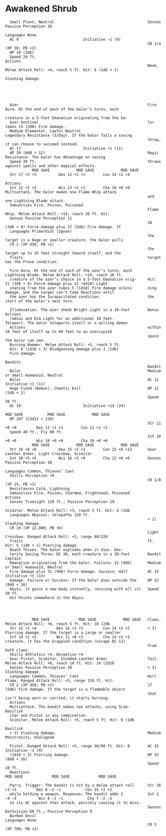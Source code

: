 # Awakened Shrub

      Small Plant, Neutral                                          Senses Passive Perception 10
                                                                    Languages None
      AC 9                             Initiative −1 (9)
                                                                    CR 1/4 (XP 50; PB +2)
      HP 10 (3d6)
      Speed 20 ft.                                                  Actions
                                                                    Beak. Melee Attack Roll: +4, reach 5 ft. Hit: 6 (1d8 + 2)
                                                                    Slashing damage.





      Azer                                                          Fire Aura. At the end of each of the balor’s turns, each
                                                                    creature in a 5-foot Emanation originating from the ba-
      Azer Sentinel                                                 lor takes 13 (3d8) Fire damage.
      Medium Elemental, Lawful Neutral                              Legendary Resistance (3/Day). If the balor fails a saving
                                                                    throw, it can choose to succeed instead.
      AC 17                            Initiative +1 (11)
      HP 39 (6d8 + 12)                                              Magic Resistance. The balor has Advantage on saving
      Speed 30 ft.                                                  throws against spells and other magical effects.
                MOD SAVE            MOD SAVE            MOD SAVE
      Str 17 +3 +3          Dex 12 +1 +1        Con 15 +2 +4
                                                                    Actions
      Int 12 +1 +1          Wis 13 +1 +1        Cha 10 +0 +0        Multiattack. The balor makes one Flame Whip attack
                                                                    and one Lightning Blade attack.
      Immunities Fire, Poison; Poisoned
                                                                    Flame Whip. Melee Attack Roll: +14, reach 30 ft. Hit:
      Senses Passive Perception 11
                                                                    18 (3d6 + 8) Force damage plus 17 (5d6) Fire damage. If
      Languages Primordial (Ignan)
                                                                    the target is a Huge or smaller creature, the balor pulls
      CR 2 (XP 450; PB +2)
                                                                    the target up to 25 feet straight toward itself, and the
      Traits                                                        target has the Prone condition.

      Fire Aura. At the end of each of the azer’s turns, each       Lightning Blade. Melee Attack Roll: +14, reach 10 ft.
      creature of the azer’s choice in a 5-foot Emanation orig-     Hit: 21 (3d8 + 8) Force damage plus 22 (4d10) Light-
      inating from the azer takes 5 (1d10) Fire damage unless       ning damage, and the target can’t take Reactions until
      the azer has the Incapacitated condition.                     the start of the balor’s next turn.

      Illumination. The azer sheds Bright Light in a 10-foot        Bonus Actions
      radius and Dim Light for an additional 10 feet.               Teleport. The balor teleports itself or a willing demon
      Actions                                                       within 10 feet of itself up to 60 feet to an unoccupied
                                                                    space the balor can see.
      Burning Hammer. Melee Attack Roll: +5, reach 5 ft.
      Hit: 8 (1d10 + 3) Bludgeoning damage plus 3 (1d6)
      Fire damage.
                                                                    Bandits
                                                                    Bandit
      Balor                                                         Medium or Small Humanoid, Neutral
      Balor                                                         AC 12                           Initiative +1 (11)
      Huge Fiend (Demon), Chaotic Evil                              HP 11 (2d8 + 2)
                                                                    Speed 30 ft.
      AC 19                            Initiative +14 (24)
                                                                              MOD SAVE           MOD SAVE            MOD SAVE
      HP 287 (23d12 + 138)
                                                                    Str 11 +0 +0         Dex 12 +1 +1        Con 12 +1 +1
      Speed 40 ft., Fly 80 ft.
                                                                    Int 10 +0 +0         Wis 10 +0 +0        Cha 10 +0 +0
                MOD SAVE            MOD SAVE            MOD SAVE
      Str 26 +8 +8          Dex 15 +2 +2        Con 22 +6 +12       Gear Leather Armor, Light Crossbow, Scimitar
      Int 20 +5 +5          Wis 16 +3 +9        Cha 22 +6 +6        Senses Passive Perception 10
                                                                    Languages Common, Thieves’ Cant
      Skills Perception +9
                                                                    CR 1/8 (XP 25; PB +2)
      Resistances Cold, Lightning
      Immunities Fire, Poison; Charmed, Frightened, Poisoned        Actions
      Senses Truesight 120 ft.; Passive Perception 19
                                                                    Scimitar. Melee Attack Roll: +3, reach 5 ft. Hit: 4 (1d6
      Languages Abyssal; telepathy 120 ft.
                                                                    + 1) Slashing damage.
      CR 19 (XP 22,000; PB +6)
                                                                    Light Crossbow. Ranged Attack Roll: +3, range 80/320
      Traits                                                        ft. Hit: 5 (1d8 + 1) Piercing damage.
      Death Throes. The balor explodes when it dies. Dex-
      terity Saving Throw: DC 20, each creature in a 30-foot        Bandit Captain
      Emanation originating from the balor. Failure: 31 (9d6)       Medium or Small Humanoid, Neutral
      Fire damage plus 31 (9d6) Force damage. Success: Half         AC 15                           Initiative +3 (13)
      damage. Failure or Success: If the balor dies outside the     HP 52 (8d8 + 16)
      Abyss, it gains a new body instantly, reviving with all its   Speed 30 ft.
      Hit Points somewhere in the Abyss.




                MOD SAVE             MOD SAVE            MOD SAVE   Claws. Melee Attack Roll: +6, reach 5 ft. Hit: 10 (2d6
      Str 15 +2 +4         Dex 16 +3 +5         Con 14 +2 +2        + 3) Piercing damage. If the target is a Large or smaller
      Int 14 +2 +2         Wis 11 +0 +2         Cha 14 +2 +2        creature, it has the Grappled condition (escape DC 13)
                                                                    from both claws.
      Skills Athletics +4, Deception +4
      Gear Pistol, Scimitar, Studded Leather Armor                  Tail. Melee Attack Roll: +6, reach 10 ft. Hit: 14 (2d10
      Senses Passive Perception 10                                  + 3) Slashing damage.
      Languages Common, Thieves’ Cant                               Hurl Flame. Ranged Attack Roll: +5, range 150 ft. Hit:
      CR 2 (XP 450; PB +2)                                          17 (5d6) Fire damage. If the target is a flammable object
                                                                    that isn’t being worn or carried, it starts burning.
      Actions
      Multiattack. The bandit makes two attacks, using Scim-        Basilisk
      itar and Pistol in any combination.
      Scimitar. Melee Attack Roll: +5, reach 5 ft. Hit: 6 (1d6
                                                                    Basilisk
      + 3) Slashing damage.                                         Medium Monstrosity, Unaligned

      Pistol. Ranged Attack Roll: +5, range 30/90 ft. Hit: 8        AC 15                             Initiative −1 (9)
      (1d10 + 3) Piercing damage.                                   HP 52 (8d8 + 16)
                                                                    Speed 20 ft.
      Reactions                                                               MOD SAVE             MOD SAVE             MOD SAVE

      Parry. Trigger: The bandit is hit by a melee attack roll      Str 16 +3 +3         Dex 8 −1 −1           Con 15 +2 +2
      while holding a weapon. Response: The bandit adds 2           Int 2 −4 −4          Wis 8 −1 −1           Cha 7 −2 −2
      to its AC against that attack, possibly causing it to miss.
                                                                    Senses Darkvision 60 ft.; Passive Perception 9
      Barbed Devil                                                  Languages None
                                                                    CR 3 (XP 700; PB +2)

